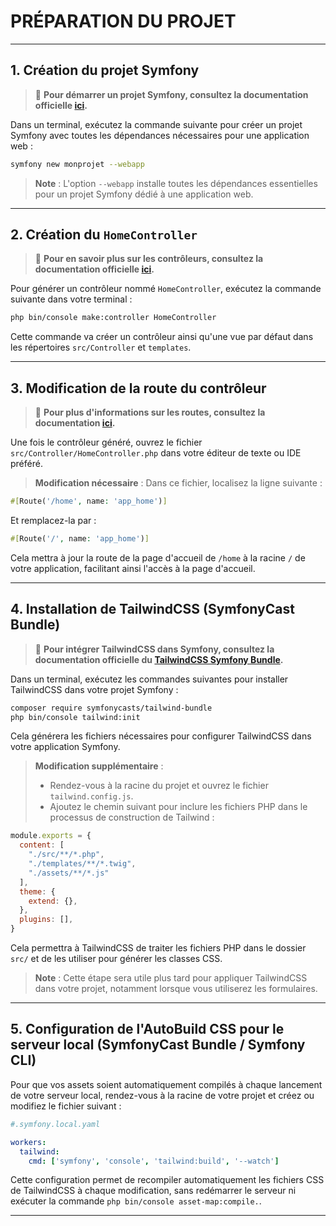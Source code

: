 # PRÉPARATION DU PROJET

---

## 1. Création du projet Symfony
> 📌 **Pour démarrer un projet Symfony, consultez la documentation officielle [ici](https://symfony.com/doc/current/the-fast-track/en/3-zero.html#initializing-the-project).**

Dans un terminal, exécutez la commande suivante pour créer un projet Symfony avec toutes les dépendances nécessaires pour une application web :

```bash
symfony new monprojet --webapp
```

> **Note** : L'option `--webapp` installe toutes les dépendances essentielles pour un projet Symfony dédié à une application web.

---

## 2. Création du `HomeController`
> 📌 **Pour en savoir plus sur les contrôleurs, consultez la documentation officielle [ici](https://symfony.com/doc/current/controller.html).**

Pour générer un contrôleur nommé `HomeController`, exécutez la commande suivante dans votre terminal :

```bash
php bin/console make:controller HomeController
```

Cette commande va créer un contrôleur ainsi qu'une vue par défaut dans les répertoires `src/Controller` et `templates`.

---

## 3. Modification de la route du contrôleur
> 📌 **Pour plus d'informations sur les routes, consultez la documentation [ici](https://symfony.com/doc/current/routing.html).**

Une fois le contrôleur généré, ouvrez le fichier `src/Controller/HomeController.php` dans votre éditeur de texte ou IDE préféré.

> **Modification nécessaire** : Dans ce fichier, localisez la ligne suivante :

```php
#[Route('/home', name: 'app_home')]
```

Et remplacez-la par :

```php
#[Route('/', name: 'app_home')]
```

Cela mettra à jour la route de la page d'accueil de `/home` à la racine `/` de votre application, facilitant ainsi l'accès à la page d'accueil.

---

## 4. Installation de TailwindCSS (SymfonyCast Bundle)
> 📌 **Pour intégrer TailwindCSS dans Symfony, consultez la documentation officielle du [TailwindCSS Symfony Bundle](https://symfony.com/bundles/TailwindBundle/current/index.html).**

Dans un terminal, exécutez les commandes suivantes pour installer TailwindCSS dans votre projet Symfony :

```bash
composer require symfonycasts/tailwind-bundle
php bin/console tailwind:init
```

Cela générera les fichiers nécessaires pour configurer TailwindCSS dans votre application Symfony.
> **Modification supplémentaire** : 
> - Rendez-vous à la racine du projet et ouvrez le fichier `tailwind.config.js`.
> - Ajoutez le chemin suivant pour inclure les fichiers PHP dans le processus de construction de Tailwind :

```js
module.exports = {
  content: [
    "./src/**/*.php",
    "./templates/**/*.twig",
    "./assets/**/*.js"
  ],
  theme: {
    extend: {},
  },
  plugins: [],
}
```

Cela permettra à TailwindCSS de traiter les fichiers PHP dans le dossier `src/` et de les utiliser pour générer les classes CSS.
> **Note** : Cette étape sera utile plus tard pour appliquer TailwindCSS dans votre projet, notamment lorsque vous utiliserez les formulaires.

---

## 5. Configuration de l'AutoBuild CSS pour le serveur local (SymfonyCast Bundle / Symfony CLI)
Pour que vos assets soient automatiquement compilés à chaque lancement de votre serveur local, rendez-vous à la racine de votre projet et créez ou modifiez le fichier suivant :

```yaml
#.symfony.local.yaml

workers:
  tailwind:
    cmd: ['symfony', 'console', 'tailwind:build', '--watch']
```

Cette configuration permet de recompiler automatiquement les fichiers CSS de TailwindCSS à chaque modification, sans redémarrer le serveur ni exécuter la commande `php bin/console asset-map:compile.`.

---